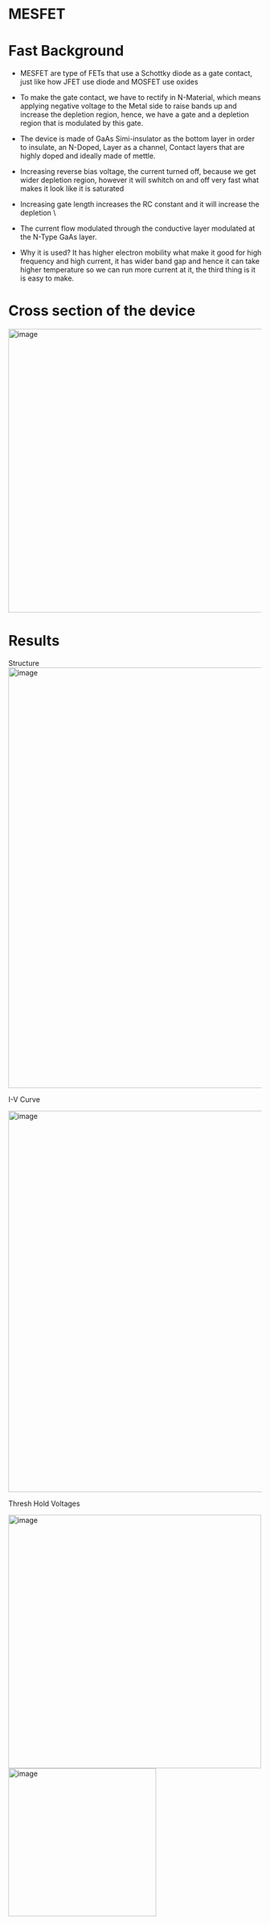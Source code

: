 # MESFET

# Fast Background
* MESFET are type of FETs that use a Schottky diode as a gate contact, just like how JFET use diode and MOSFET use oxides 
* To make the gate contact, we have to rectify in N-Material, which means applying negative voltage to the Metal side to raise bands up and increase the depletion region, hence, we have a gate and a depletion region that is modulated by this gate. 

* The device is made of GaAs Simi-insulator as the bottom layer in order to insulate, an N-Doped, Layer as a channel, Contact layers that are highly doped and ideally made of mettle.

* Increasing reverse bias voltage, the current turned off, because we get wider depletion region, however it will swhitch on and off very fast what makes it look like it is saturated 

* Increasing gate length increases the RC constant and it will increase the depletion \
* The current flow modulated through the conductive layer modulated at the N-Type GaAs layer. 
* Why it is used? It has higher electron mobility what make it good for high frequency and high current, it has wider band gap and hence it can take higher temperature so we can run more current at it, the third thing is it is easy to make.

# Cross section of the device
<img width="563" alt="image" src="https://user-images.githubusercontent.com/66625688/84594539-0dfc1700-ae21-11ea-8f96-d6a4528fde53.png">

# Results
Structure
<img width="835" alt="image" src="https://user-images.githubusercontent.com/66625688/84594558-279d5e80-ae21-11ea-8ce0-928849c948c1.png">


I-V Curve

<img width="757" alt="image" src="https://user-images.githubusercontent.com/66625688/84594565-2f5d0300-ae21-11ea-8b56-c54f4102a348.png">


Thresh Hold Voltages

<img width="503" alt="image" src="https://user-images.githubusercontent.com/66625688/84594577-3c79f200-ae21-11ea-9ce5-4c313d453d1d.png">

<img width="294" alt="image" src="https://user-images.githubusercontent.com/66625688/84594581-41d73c80-ae21-11ea-8578-f70efc8792ac.png">


